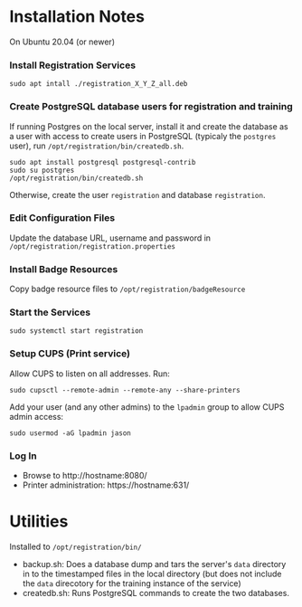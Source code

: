 # Installation Notes

On Ubuntu 20.04 (or newer)

### Install Registration Services
```
sudo apt intall ./registration_X_Y_Z_all.deb
```

### Create PostgreSQL database users for registration and training
If running Postgres on the local server, install it and create the database as a user with access to create users in PostgreSQL (typicaly the `postgres` user),
run `/opt/registration/bin/createdb.sh`.

```
sudo apt install postgresql postgresql-contrib
sudo su postgres
/opt/registration/bin/createdb.sh
```

Otherwise, create the user `registration` and database `registration`.

### Edit Configuration Files
Update the database URL, username and password in `/opt/registration/registration.properties`

### Install Badge Resources
Copy badge resource files to `/opt/registration/badgeResource`

### Start the Services
```
sudo systemctl start registration
```

### Setup CUPS (Print service)
Allow CUPS to listen on all addresses. Run:
```
sudo cupsctl --remote-admin --remote-any --share-printers
```
Add your user (and any other admins) to the `lpadmin` group to allow CUPS admin access:

```
sudo usermod -aG lpadmin jason
```


### Log In
- Browse to http://hostname:8080/
- Printer administration: https://hostname:631/

# Utilities
Installed to `/opt/registration/bin/`

- backup.sh: Does a database dump and tars the server's `data` directory in to the timestamped files in the local directory
 (but does not include the `data` direcotory for the training instance of the service)
- createdb.sh: Runs PostgreSQL commands to create the two databases.

